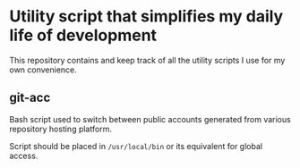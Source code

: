 # Utility script that simplifies my daily life of development

This repository contains and keep track of all the utility scripts I use for my own convenience.

## git-acc

Bash script used to switch between public accounts generated from various repository hosting platform.

Script should be placed in `/usr/local/bin` or its equivalent for global access.